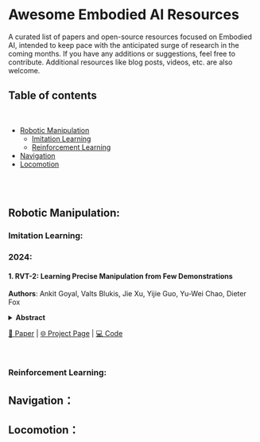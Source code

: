 # Awesome Embodied AI Resources 

A curated list of papers and open-source resources focused on Embodied AI, intended to keep pace with the anticipated surge of research in the coming months. If you have any additions or suggestions, feel free to contribute. Additional resources like blog posts, videos, etc. are also welcome.

## Table of contents

<br>

- [Robotic Manipulation](#robotic-manipulation)
  - [Imitation Learning](#imitation-learning)
  - [Reinforcement Learning](#reinforcement-learning)
- [Navigation](#navigation)
- [Locomotion](#locomotion)

<br>

<br>

## Robotic Manipulation:

### Imitation Learning:
### 2024:
#### 1. RVT-2: Learning Precise Manipulation from Few Demonstrations 
**Authors**: Ankit Goyal, Valts Blukis, Jie Xu, Yijie Guo, Yu-Wei Chao, Dieter Fox 
<details span>
<summary><b>Abstract</b></summary>
In this work, we study how to build a robotic system that can solve multiple 3D manipulation tasks given language instructions. To be useful in industrial and household domains, such a system should be capable of learning new tasks with few demonstrations and solving them precisely. Prior works, like PerAct [40] and RVT [17], have studied this problem, however, they often struggle with tasks requiring high precision. We study how to make them more effective, precise, and fast. Using a combination of architectural and system-level improvements, we propose RVT-2, a multitask 3D manipulation model that is 6X faster in training and 2X faster in inference than its predecessor RVT. RVT-2 achieves a new state-of-the-art on RLBench [24], improving the success rate from 65% to 82%. RVT-2 is also effective in the real world, where it can learn tasks requiring high precision, like picking up and inserting plugs, with just 10 demonstrations. Visual results, code, and trained model are provided at: https://robotic-view-transformer-2.github.io/.
</details>

  [📄 Paper](https://arxiv.org/pdf/2406.08545v1) | [🌐 Project Page](https://robotic-view-transformer-2.github.io/) | [💻 Code](https://github.com/nvlabs/rvt) 

<br>

### Reinforcement Learning:

## Navigation：

## Locomotion：


